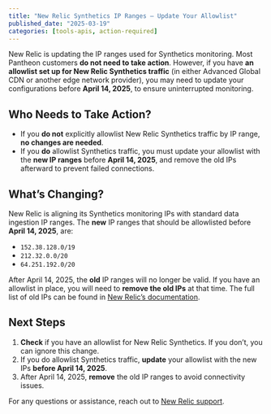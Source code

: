 ```yaml
---
title: "New Relic Synthetics IP Ranges – Update Your Allowlist"
published_date: "2025-03-19"
categories: [tools-apis, action-required]
---
```

New Relic is updating the IP ranges used for Synthetics monitoring. Most Pantheon customers **do not need to take action**. However, if you have **an allowlist set up for New Relic Synthetics traffic** (in either Advanced Global CDN or another edge network provider), you may need to update your configurations before **April 14, 2025**, to ensure uninterrupted monitoring.

## Who Needs to Take Action?
* If you **do not** explicitly allowlist New Relic Synthetics traffic by IP range, **no changes are needed**.
* If you **do** allowlist Synthetics traffic, you must update your allowlist with the **new IP ranges** before **April 14, 2025**, and remove the old IPs afterward to prevent failed connections.

## What’s Changing?
New Relic is aligning its Synthetics monitoring IPs with standard data ingestion IP ranges. The **new** IP ranges that should be allowlisted before **April 14, 2025**, are:

* `152.38.128.0/19`
* `212.32.0.0/20`
* `64.251.192.0/20`

After April 14, 2025, the **old** IP ranges will no longer be valid. If you have an allowlist in place, you will need to **remove the old IPs** at that time. The full list of old IPs can be found in [New Relic’s documentation](https://docs.newrelic.com/whats-new/2025/02/whats-new-01-31-synthetics-ip/).

## Next Steps
1. **Check** if you have an allowlist for New Relic Synthetics. If you don’t, you can ignore this change.
1. If you do allowlist Synthetics traffic, **update** your allowlist with the new IPs **before April 14, 2025**.
1. After April 14, 2025, **remove** the old IP ranges to avoid connectivity issues.

For any questions or assistance, reach out to [New Relic support](https://support.newrelic.com/s/).
